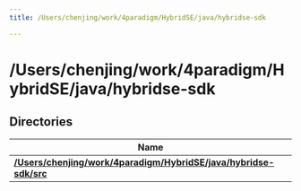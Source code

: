 ```yaml
---
title: /Users/chenjing/work/4paradigm/HybridSE/java/hybridse-sdk

---
```

# /Users/chenjing/work/4paradigm/HybridSE/java/hybridse-sdk

## Directories

| Name           |
| -------------- |
| **[/Users/chenjing/work/4paradigm/HybridSE/java/hybridse-sdk/src](/hybridse/usage/api/c++/Files/dir_037a4b7e1ba0acd8f51f26703cdc3a0b.md#dir-/users/chenjing/work/4paradigm/hybridse/java/hybridse-sdk/src)**  |







